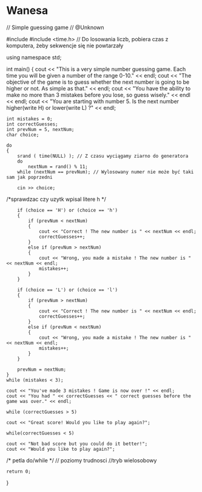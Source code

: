 # Wanesa
// Simple guessing game
// @Unknown

#include <iostream>
#include <time.h> // Do losowania liczb, pobiera czas z komputera, żeby sekwencje się nie powtarzały
 
using namespace std;
 
int main()
{
    cout << "This is a very simple number guessing game. Each time you will be given a number of the range 0-10." << endl;
    cout << "The objective of the game is to guess whether the next number is going to be higher or not. As simple as that." << endl;
    cout << "You have the ability to make no more than 3 mistakes before you lose, so guess wisely." << endl << endl;
    cout << "You are starting with number 5. Is the next number higher(write H) or lower(write L) ?" << endl;
 
    int mistakes = 0;
    int correctGuesses;
    int prevNum = 5, nextNum;
    char choice;
 
    do
    {
        srand ( time(NULL) ); // Z czasu wyciągamy ziarno do generatora
        do
            nextNum = rand() % 11;
        while (nextNum == prevNum); // Wylosowany numer nie może być taki sam jak poprzedni
 
        cin >> choice;
 
 /*sprawdzac czy uzytk wpisal litere h */
 
        if (choice == 'H') or (choice == 'h')
        {
            if (prevNum < nextNum)
            {
                cout << "Correct ! The new number is " << nextNum << endl;
                correctGuesses++;
            }
            else if (prevNum > nextNum)
            {
                cout << "Wrong, you made a mistake ! The new number is " << nextNum << endl;
                mistakes++;
            }
        }
 
        if (choice == 'L') or (choice == 'l')
        {
            if (prevNum > nextNum)
            {
                cout << "Correct ! The new number is " << nextNum << endl;
                correctGuesses++;
            }
            else if (prevNum < nextNum)
            {
                cout << "Wrong, you made a mistake ! The new number is " << nextNum << endl;
                mistakes++;
            }
        }
 
        prevNum = nextNum;
    }
    while (mistakes < 3);
 
    cout << "You've made 3 mistakes ! Game is now over !" << endl;
    cout << "You had " << correctGuesses << " correct guesses before the game was over." << endl;
    
    while (correctGuesses > 5)
    
    cout << "Great score! Would you like to play again?";
    
    while(correctGuesses < 5)
    
    cout << "Not bad score but you could do it better!";
    cout << "Would you like to play again?";
    
 /* petla do/while */ // poziomy trudnosci
 //tryb wielosobowy
 
    return 0;
}
